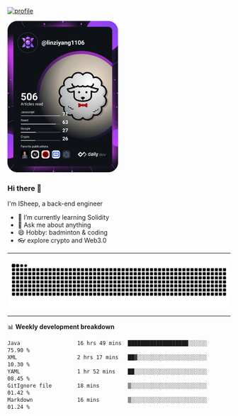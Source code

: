 [![profile](https://user-images.githubusercontent.com/54968314/208005045-e4b42f3b-833d-4242-bfcc-e764865553a2.svg)](https://www.calligrapher.ai/)

<a href="https://app.daily.dev/linziyang1106"><img src="/devcard.png" width="250" alt="ISheep's Dev Card"/></a>

### Hi there 🐏

I'm ISheep, a back-end engineer

- 🔭 I’m currently learning Solidity
- 💬 Ask me about anything
- 😄 Hobby: badminton & coding
- 👓 explore crypto and Web3.0

-------

![](https://raw.githubusercontent.com/ISheepp/ISheepp/output/github-contribution-grid-snake.svg)

-------

📊 **Weekly development breakdown**
<!--START_SECTION:waka-->

```text
Java                  16 hrs 49 mins  ███████████████████░░░░░░   75.90 %
XML                   2 hrs 17 mins   ██▓░░░░░░░░░░░░░░░░░░░░░░   10.30 %
YAML                  1 hr 52 mins    ██░░░░░░░░░░░░░░░░░░░░░░░   08.45 %
GitIgnore file        18 mins         ▒░░░░░░░░░░░░░░░░░░░░░░░░   01.42 %
Markdown              16 mins         ▒░░░░░░░░░░░░░░░░░░░░░░░░   01.24 %
```

<!--END_SECTION:waka-->
